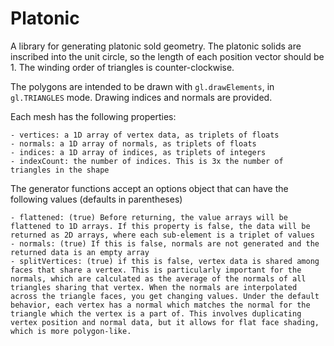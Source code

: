 # Platonic

A library for generating platonic sold geometry. The platonic solids are inscribed into the unit circle, so the length of each position vector should be 1. The winding order of triangles is counter-clockwise.

The polygons are intended to be drawn with `gl.drawElements`, in `gl.TRIANGLES` mode. Drawing indices and normals are provided.

Each mesh has the following properties:

    - vertices: a 1D array of vertex data, as triplets of floats
    - normals: a 1D array of normals, as triplets of floats
    - indices: a 1D array of indices, as triplets of integers
    - indexCount: the number of indices. This is 3x the number of triangles in the shape

The generator functions accept an options object that can have the following values (defaults in parentheses)

    - flattened: (true) Before returning, the value arrays will be flattened to 1D arrays. If this property is false, the data will be returned as 2D arrays, where each sub-element is a triplet of values
    - normals: (true) If this is false, normals are not generated and the returned data is an empty array
    - splitVertices: (true) if this is false, vertex data is shared among faces that share a vertex. This is particularly important for the normals, which are calculated as the average of the normals of all triangles sharing that vertex. When the normals are interpolated across the triangle faces, you get changing values. Under the default behavior, each vertex has a normal which matches the normal for the triangle which the vertex is a part of. This involves duplicating vertex position and normal data, but it allows for flat face shading, which is more polygon-like.
